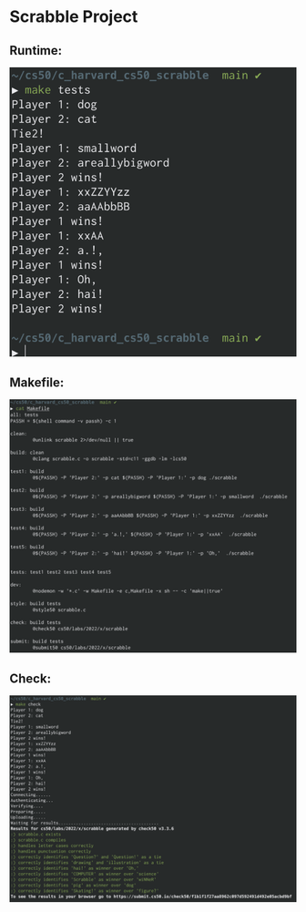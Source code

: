 # Scrabble Project

## Runtime:
![screenshot0](./screenshot0.png)

## Makefile:
![screenshot1](./screenshot1.png)

## Check:
![check0](./check0.png)
